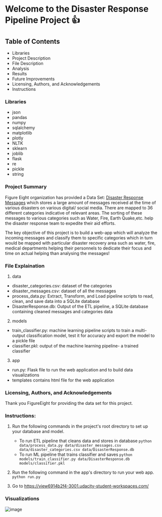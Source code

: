 # Welcome to the Disaster Response Pipeline Project :+1:

## Table of Contents
- Libraries
- Project Description
- File Description
- Analysis
- Results
- Future Improvements
- Licensing, Authors, and Acknowledgements
- Instructions

### Libraries
- json
- pandas
- numpy
- sqlalchemy
- matplotlib
- plotly
- NLTK
- sklearn
- joblib
- flask
- re
- pickle
- string

### Project Summary
Figure Eight organization has provided a Data Set: [Disaster Response Messages](https://www.figure-eight.com/dataset/combined-disaster-response-data/) which stores a large amount of messages received at the time of various disasters on various digital/ social media. There are mapped to 36 different categories indicative of relevant areas. The sorting of these messages to various categories such as Water, Fire, Earth Quake,etc. help the disaster response team to expedite their aid efforts.

The key objective of this project is to build a web-app which will analyze the incoming messages and classify them to specific categories which in turn would be mapped with particular disaster recovery area such as water, fire, medical departments helping their personnels to dedicate their focus and time on actual helping than analysing the messages! 

### File Explaination
1. data
- disaster_categories.csv: dataset of the categories
- disaster_messages.csv: dataset of all the messages
- process_data.py: Extract, Transform, and Load pipeline scripts to read, clean, and save data into a SQLite database
- DisasterResponse.db: Output of the ETL pipeline, a SQLite database containing cleaned messages and categories data
2. models
- train_classifier.py: machine learning pipeline scripts to train a multi-output classification model, test it for accuracy and export the model to a pickle file
- classifier.pkl: output of the machine learning pipeline-  a trained classifier
3. app
- run.py: Flask file to run the web application and to build data visualizations
- templates contains html file for the web application

### Licensing, Authors, and Acknowledgements
Thank you FigureEight for providing the data set for this project.

### Instructions:
1. Run the following commands in the project's root directory to set up your database and model.

    - To run ETL pipeline that cleans data and stores in database
        `python data/process_data.py data/disaster_messages.csv data/disaster_categories.csv data/DisasterResponse.db`
    - To run ML pipeline that trains classifier and saves
        `python models/train_classifier.py data/DisasterResponse.db models/classifier.pkl`

2. Run the following command in the app's directory to run your web app.
    `python run.py`

3. Go to https://view6914b2f4-3001.udacity-student-workspaces.com/

### Visualizations

![image](https://user-images.githubusercontent.com/55913278/69903961-6eb48c80-13c6-11ea-9e5f-2f8f0d860e9c.png)

